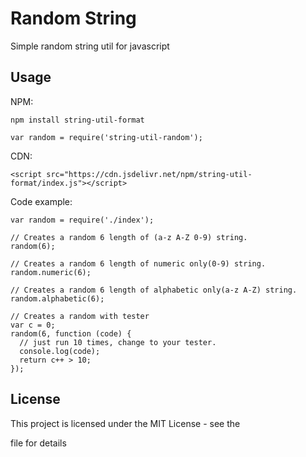 # Random String

Simple random string util for javascript

## Usage

NPM:

```
npm install string-util-format

var random = require('string-util-random');
```

CDN:

```
<script src="https://cdn.jsdelivr.net/npm/string-util-format/index.js"></script>
```

Code example:

```
var random = require('./index');

// Creates a random 6 length of (a-z A-Z 0-9) string.
random(6);

// Creates a random 6 length of numeric only(0-9) string.
random.numeric(6);

// Creates a random 6 length of alphabetic only(a-z A-Z) string.
random.alphabetic(6);

// Creates a random with tester
var c = 0;
random(6, function (code) {
  // just run 10 times, change to your tester.
  console.log(code);
  return c++ > 10;
});

```

## License

This project is licensed under the MIT License - see the

<license> file for details</license>
